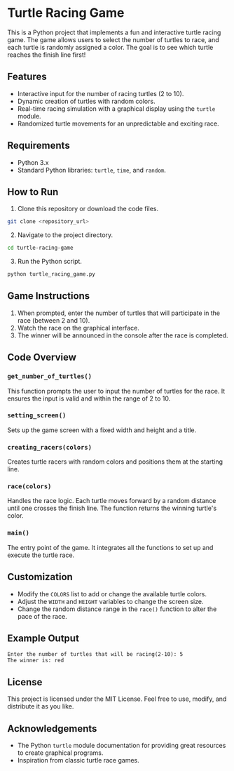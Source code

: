 # Turtle Racing Game

This is a Python project that implements a fun and interactive turtle racing game. The game allows users to select the number of turtles to race, and each turtle is randomly assigned a color. The goal is to see which turtle reaches the finish line first!

## Features

- Interactive input for the number of racing turtles (2 to 10).
- Dynamic creation of turtles with random colors.
- Real-time racing simulation with a graphical display using the `turtle` module.
- Randomized turtle movements for an unpredictable and exciting race.

## Requirements

- Python 3.x
- Standard Python libraries: `turtle`, `time`, and `random`.

## How to Run

1. Clone this repository or download the code files.

```bash
git clone <repository_url>
```

2. Navigate to the project directory.

```bash
cd turtle-racing-game
```

3. Run the Python script.

```bash
python turtle_racing_game.py
```

## Game Instructions

1. When prompted, enter the number of turtles that will participate in the race (between 2 and 10).
2. Watch the race on the graphical interface.
3. The winner will be announced in the console after the race is completed.

## Code Overview

### `get_number_of_turtles()`
This function prompts the user to input the number of turtles for the race. It ensures the input is valid and within the range of 2 to 10.

### `setting_screen()`
Sets up the game screen with a fixed width and height and a title.

### `creating_racers(colors)`
Creates turtle racers with random colors and positions them at the starting line.

### `race(colors)`
Handles the race logic. Each turtle moves forward by a random distance until one crosses the finish line. The function returns the winning turtle's color.

### `main()`
The entry point of the game. It integrates all the functions to set up and execute the turtle race.

## Customization

- Modify the `COLORS` list to add or change the available turtle colors.
- Adjust the `WIDTH` and `HEIGHT` variables to change the screen size.
- Change the random distance range in the `race()` function to alter the pace of the race.

## Example Output

```text
Enter the number of turtles that will be racing(2-10): 5
The winner is: red
```

## License

This project is licensed under the MIT License. Feel free to use, modify, and distribute it as you like.

## Acknowledgements

- The Python `turtle` module documentation for providing great resources to create graphical programs.
- Inspiration from classic turtle race games.
